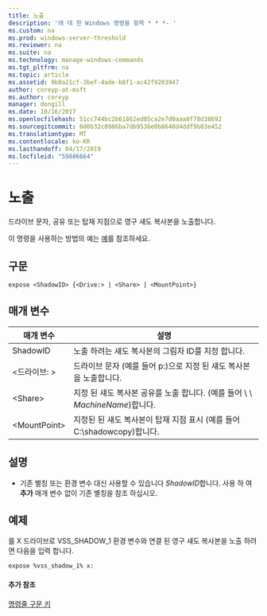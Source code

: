 ```yaml
---
title: 노출
description: '에 대 한 Windows 명령을 항목 * * *- '
ms.custom: na
ms.prod: windows-server-threshold
ms.reviewer: na
ms.suite: na
ms.technology: manage-windows-commands
ms.tgt_pltfrm: na
ms.topic: article
ms.assetid: 9b0a21cf-3bef-4ade-b8f1-ac42f9203947
author: coreyp-at-msft
ms.author: coreyp
manager: dongill
ms.date: 10/16/2017
ms.openlocfilehash: 51cc744bc2b61862ed05ca2e7d0aaa8f70d38692
ms.sourcegitcommit: 0d0b32c8986ba7db9536e0b8648d4ddf9b03e452
ms.translationtype: MT
ms.contentlocale: ko-KR
ms.lasthandoff: 04/17/2019
ms.locfileid: "59886664"
---
```

# <a name="expose"></a>노출



드라이브 문자, 공유 또는 탑재 지점으로 영구 섀도 복사본을 노출합니다.

이 명령을 사용하는 방법의 예는 [예](#BKMK_examples)를 참조하세요.

## <a name="syntax"></a>구문

```
expose <ShadowID> {<Drive:> | <Share> | <MountPoint>}
```

## <a name="parameters"></a>매개 변수

|매개 변수|설명|
|---------|-----------|
|ShadowID|노출 하려는 섀도 복사본의 그림자 ID를 지정 합니다.|
|\<드라이브: >|드라이브 문자 (예를 들어 p:)으로 지정 된 섀도 복사본을 노출합니다.|
|\<Share>|지정 된 섀도 복사본 공유를 노출 합니다. (예를 들어 \\ \\ *MachineName*\)합니다.|
|\<MountPoint>|지정된 된 섀도 복사본이 탑재 지점 표시 (예를 들어 C:\shadowcopy\)합니다.|

## <a name="remarks"></a>설명

-   기존 별칭 또는 환경 변수 대신 사용할 수 있습니다 *ShadowID*합니다. 사용 하 여 **추가** 매개 변수 없이 기존 별칭을 참조 하십시오.

## <a name="BKMK_examples"></a>예제

를 X 드라이브로 VSS_SHADOW_1 환경 변수와 연결 된 영구 섀도 복사본을 노출 하려면 다음을 입력 합니다.
```
expose %vss_shadow_1% x:
```

#### <a name="additional-references"></a>추가 참조

[명령줄 구문 키](command-line-syntax-key.md)